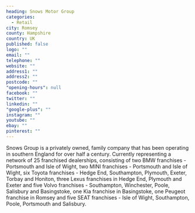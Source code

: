 ```yaml
---
heading: Snows Motor Group
categories: 
  - Retail
city: Romsey
county: Hampshire
country: UK
published: false
logo: ""
email: ""
telephone: ""
website: ""
address1: ""
address2: ""
postcode: ""
"opening-hours": null
facebook: ""
twitter: ""
linkedin: ""
"google-plus": ""
instagram: ""
youtube: ""
ebay: ""
pinterest: ""
---
```


Snows Group is a privately owned, family company that has been operating in southern England for over half a century. Currently representing a network of 25 franchised dealerships, consisting of two BMW franchises - Portsmouth and Isle of Wight, two MINI franchises - Portsmouth and Isle of Wight, six Toyota franchises - Hedge End, Southampton, Plymouth, Exeter, Torbay and Honiton, three Lexus franchises in Hedge End, Plymouth and Exeter and five Volvo franchises - Southampton, Winchester, Poole, Salisbury and Basingstoke, one Kia franchise in Basingstoke, one Peugeot franchise in Romsey and five SEAT franchises - Isle of Wight, Southampton, Poole, Portsmouth and Salisbury.
